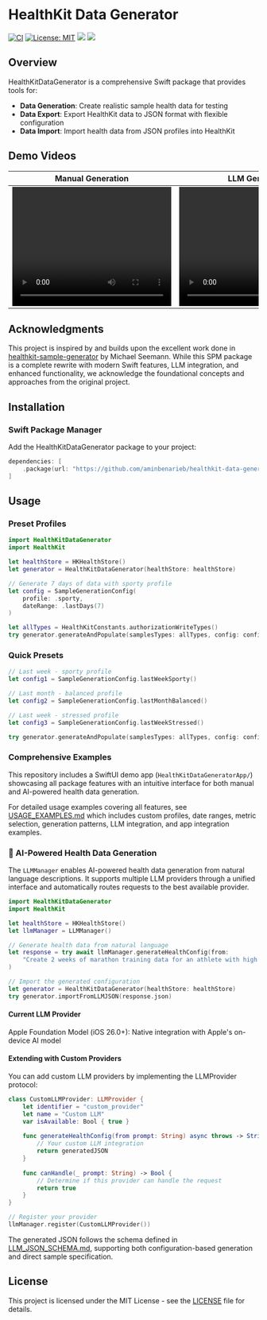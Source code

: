 # HealthKit Data Generator

<!-- 
[![Release](https://github.com/aminbenarieb/healthkit-data-generator/actions/workflows/release.yml/badge.svg)](https://github.com/aminbenarieb/healthkit-data-generator/actions/workflows/release.yml)
[![CodeQL](https://github.com/aminbenarieb/healthkit-data-generator/actions/workflows/codeql.yml/badge.svg)](https://github.com/aminbenarieb/healthkit-data-generator/actions/workflows/codeql.yml)
[![Swift 5.10](https://img.shields.io/badge/Swift-5.10-orange.svg)](https://swift.org)
[![iOS 18.0+](https://img.shields.io/badge/iOS-18.0+-blue.svg)](https://developer.apple.com/ios/) -->
[![CI](https://github.com/aminbenarieb/healthkit-data-generator/actions/workflows/ci.yml/badge.svg)](https://github.com/aminbenarieb/healthkit-data-generator/actions/workflows/ci.yml)
[![License: MIT](https://img.shields.io/badge/License-MIT-yellow.svg)](https://opensource.org/licenses/MIT)
[![](https://img.shields.io/endpoint?url=https%3A%2F%2Fswiftpackageindex.com%2Fapi%2Fpackages%2Faminbenarieb%2Fhealthkit-data-generator%2Fbadge%3Ftype%3Dplatforms)](https://swiftpackageindex.com/aminbenarieb/healthkit-data-generator)
[![](https://img.shields.io/endpoint?url=https%3A%2F%2Fswiftpackageindex.com%2Fapi%2Fpackages%2Faminbenarieb%2Fhealthkit-data-generator%2Fbadge%3Ftype%3Dswift-versions)](https://swiftpackageindex.com/aminbenarieb/healthkit-data-generator)

## Overview

HealthKitDataGenerator is a comprehensive Swift package that provides tools for:

- **Data Generation**: Create realistic sample health data for testing
- **Data Export**: Export HealthKit data to JSON format with flexible configuration
- **Data Import**: Import health data from JSON profiles into HealthKit

## Demo Videos

| Manual Generation  | LLM Generation  | 
|---------|---------|
| <video width="320" height="240" src="https://github.com/user-attachments/assets/2e953227-0b84-4c1f-90af-cfdbc43583e6"></video>  |   <video width="320" height="240" src="https://github.com/user-attachments/assets/5b808db3-4ae7-4188-a687-505a9b71b5da"></video> | 


## Acknowledgments

This project is inspired by and builds upon the excellent work done in [healthkit-sample-generator](https://github.com/mseemann/healthkit-sample-generator) by Michael Seemann. While this SPM package is a complete rewrite with modern Swift features, LLM integration, and enhanced functionality, we acknowledge the foundational concepts and approaches from the original project.

## Installation

### Swift Package Manager

Add the HealthKitDataGenerator package to your project:

```swift
dependencies: [
    .package(url: "https://github.com/aminbenarieb/healthkit-data-generator", from: "0.1.0")
]
```

## Usage

### Preset Profiles

```swift
import HealthKitDataGenerator
import HealthKit

let healthStore = HKHealthStore()
let generator = HealthKitDataGenerator(healthStore: healthStore)

// Generate 7 days of data with sporty profile
let config = SampleGenerationConfig(
    profile: .sporty,
    dateRange: .lastDays(7)
)

let allTypes = HealthKitConstants.authorizationWriteTypes()
try generator.generateAndPopulate(samplesTypes: allTypes, config: config)
```

### Quick Presets

```swift
// Last week - sporty profile
let config1 = SampleGenerationConfig.lastWeekSporty()

// Last month - balanced profile
let config2 = SampleGenerationConfig.lastMonthBalanced()

// Last week - stressed profile
let config3 = SampleGenerationConfig.lastWeekStressed()

try generator.generateAndPopulate(samplesTypes: allTypes, config: config1)
```

### Comprehensive Examples

This repository includes a SwiftUI demo app (`HealthKitDataGeneratorApp/`) showcasing all package features with an intuitive interface for both manual and AI-powered health data generation.

For detailed usage examples covering all features, see [USAGE_EXAMPLES.md](USAGE_EXAMPLES.md) which includes custom profiles, date ranges, metric selection, generation patterns, LLM integration, and app integration examples.

### 🤖 AI-Powered Health Data Generation

The `LLMManager` enables AI-powered health data generation from natural language descriptions. It supports multiple LLM providers through a unified interface and automatically routes requests to the best available provider.

```swift
import HealthKitDataGenerator
import HealthKit

let healthStore = HKHealthStore()
let llmManager = LLMManager()

// Generate health data from natural language
let response = try await llmManager.generateHealthConfig(from: 
    "Create 2 weeks of marathon training data for an athlete with high activity, excellent sleep, and high-protein diet"
)

// Import the generated configuration
let generator = HealthKitDataGenerator(healthStore: healthStore)
try generator.importFromLLMJSON(response.json)
```

#### Current LLM Provider
Apple Foundation Model (iOS 26.0+): Native integration with Apple's on-device AI model

#### Extending with Custom Providers
You can add custom LLM providers by implementing the LLMProvider protocol:
```swift
class CustomLLMProvider: LLMProvider {
    let identifier = "custom_provider"
    let name = "Custom LLM"
    var isAvailable: Bool { true }
    
    func generateHealthConfig(from prompt: String) async throws -> String {
        // Your custom LLM integration
        return generatedJSON
    }
    
    func canHandle(_ prompt: String) -> Bool {
        // Determine if this provider can handle the request
        return true
    }
}

// Register your provider
llmManager.register(CustomLLMProvider())
```

The generated JSON follows the schema defined in [LLM_JSON_SCHEMA.md](LLM_JSON_SCHEMA.md), supporting both configuration-based generation and direct sample specification.

<!-- ### Data Export

```swift
import HealthKitDataGenerator


```

### Data Import

```swift
import HealthKitDataGenerator

``` -->


## License

This project is licensed under the MIT License - see the [LICENSE](LICENSE) file for details.

